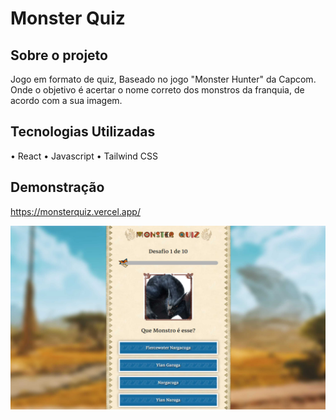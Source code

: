 # Monster Quiz

## Sobre o projeto

Jogo em formato de quiz, Baseado no jogo "Monster Hunter" da Capcom. Onde o objetivo é acertar o nome correto dos monstros da franquia, de acordo com a sua imagem.

## Tecnologias Utilizadas

• React
• Javascript
• Tailwind CSS

## Demonstração

https://monsterquiz.vercel.app/

<img src="quiz/screenshot.jpg"/>
